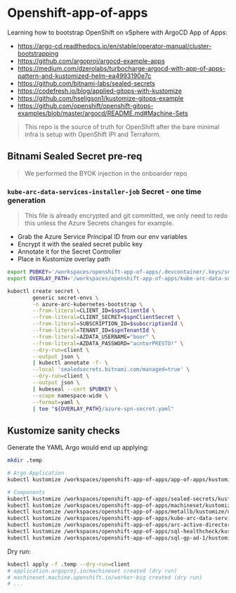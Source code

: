 # Openshift-app-of-apps

Learning how to bootstrap OpenShift on vSphere with ArgoCD App of Apps:
* https://argo-cd.readthedocs.io/en/stable/operator-manual/cluster-bootstrapping
* https://github.com/argoproj/argocd-example-apps
* https://medium.com/dzerolabs/turbocharge-argocd-with-app-of-apps-pattern-and-kustomized-helm-ea4993190e7c
* https://github.com/bitnami-labs/sealed-secrets
* https://codefresh.io/blog/applied-gitops-with-kustomize
* https://github.com/hseligson1/kustomize-gitops-example
* https://github.com/openshift/openshift-gitops-examples/blob/master/argocd/README.md#Machine-Sets

> This repo is the source of truth for OpenShift after the bare minimal infra is setup with OpenShift IPI and Terraform.

## Bitnami Sealed Secret pre-req

> We performed the BYOK injection in the onboarder repo

### `kube-arc-data-services-installer-job` Secret - one time generation

> This file is already encrypted and git committed, we only need to redo this unless the Azure Secrets changes for example.

* Grab the Azure Service Principal ID from our env variables
* Encrypt it with the sealed secret public key
* Annotate it for the Secret Controller
* Place in Kustomize overlay path

```bash
export PUBKEY='/workspaces/openshift-app-of-apps/.devcontainer/.keys/seal.crt'
export OVERLAY_PATH='/workspaces/openshift-app-of-apps/kube-arc-data-services-installer-job/kustomize/overlays/arcci/configs'

kubectl create secret \
        generic secret-envs \
        -n azure-arc-kubernetes-bootstrap \
        --from-literal=CLIENT_ID=$spnClientId \
        --from-literal=CLIENT_SECRET=$spnClientSecret \
        --from-literal=SUBSCRIPTION_ID=$subscriptionId \
        --from-literal=TENANT_ID=$spnTenantId \
        --from-literal=AZDATA_USERNAME="boor" \
        --from-literal=AZDATA_PASSWORD="acntorPRESTO!" \
        --dry-run=client \
        --output json \
        | kubectl annotate -f- \
        --local 'sealedsecrets.bitnami.com/managed=true' \
        --dry-run=client \
        --output json \
        | kubeseal --cert $PUBKEY \
        --scope namespace-wide \
        --format=yaml \
        | tee "${OVERLAY_PATH}/azure-spn-secret.yaml"
```

## Kustomize sanity checks

Generate the YAML Argo would end up applying:
```bash
mkdir .temp

# Argo Application
kubectl kustomize /workspaces/openshift-app-of-apps/app-of-apps/kustomize/overlays/arcci > .temp/argo.yaml

# Components
kubectl kustomize /workspaces/openshift-app-of-apps/sealed-secrets/kustomize/overlays/arcci > .temp/sealed-secrets.yaml
kubectl kustomize /workspaces/openshift-app-of-apps/machineset/kustomize/overlays/arcci > .temp/machineset.yaml
kubectl kustomize /workspaces/openshift-app-of-apps/metallb/kustomize/overlays/arcci > .temp/metallb.yaml
kubectl kustomize /workspaces/openshift-app-of-apps/kube-arc-data-services-installer-job/kustomize/overlays/arcci > .temp/kube-arc-data-services-installer-job.yaml
kubectl kustomize /workspaces/openshift-app-of-apps/arc-active-directory-connector/kustomize/overlays/arcci > .temp/arc-active-directory-connector.yaml
kubectl kustomize /workspaces/openshift-app-of-apps/sql-healthcheck/kustomize/overlays/arcci > .temp/sql-healthcheck.yaml
kubectl kustomize /workspaces/openshift-app-of-apps/sql-gp-ad-1/kustomize/overlays/arcci > .temp/sql-gp-ad-1.yaml
```

Dry run:
```bash
kubectl apply -f .temp --dry-run=client
# application.argoproj.io/machineset created (dry run)
# machineset.machine.openshift.io/worker-big created (dry run)
# ...
```
